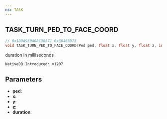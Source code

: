 ```yaml
---
ns: TASK
---
```

## TASK_TURN_PED_TO_FACE_COORD

```c
// 0x1DDA930A0AC38571 0x30463D73
void TASK_TURN_PED_TO_FACE_COORD(Ped ped, float x, float y, float z, int duration);
```

duration in milliseconds

```
NativeDB Introduced: v1207
```

## Parameters
* **ped**:
* **x**:
* **y**:
* **z**:
* **duration**:
